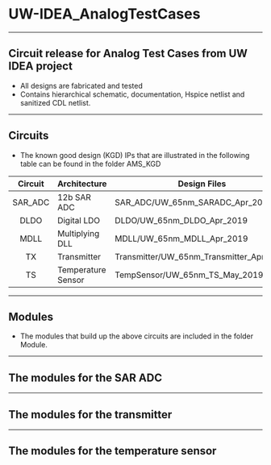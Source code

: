 # UW-IDEA_AnalogTestCases
------------------------------------------------------------
Circuit release for Analog Test Cases from UW IDEA project
------------------------------------------------------------

* All designs are fabricated and tested
* Contains hierarchical schematic, documentation, Hspice netlist and sanitized CDL netlist. 


---------
Circuits
---------
* The known good design (KGD) IPs that are illustrated in the following table can be found in the folder AMS_KGD 

| Circuit       | Architecture               | Design Files           |
| :------------:| ------------------ | -------------------|
| SAR_ADC | 12b SAR ADC | SAR_ADC/UW_65nm_SARADC_Apr_2019 |
| DLDO | Digital LDO | DLDO/UW_65nm_DLDO_Apr_2019 |
| MDLL | Multiplying DLL  |	MDLL/UW_65nm_MDLL_Apr_2019 |
| TX | Transmitter | Transmitter/UW_65nm_Transmitter_Apr_2019 |
| TS | Temperature Sensor  | TempSensor/UW_65nm_TS_May_2019 |


--------
Modules
--------
* The modules that build up the above circuits are included in the folder Module.
----------------------------
 The modules for the SAR ADC
 ---------------------------

-------------------------------------
The modules for the transmitter
--------------------------------------

-------------------------------------
The modules for the temperature sensor
--------------------------------------


